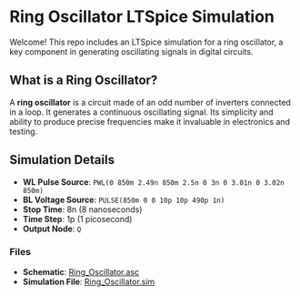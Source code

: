 # Ring Oscillator LTSpice Simulation

Welcome! This repo includes an LTSpice simulation for a ring oscillator, a key component in generating oscillating signals in digital circuits.

## What is a Ring Oscillator?

A **ring oscillator** is a circuit made of an odd number of inverters connected in a loop. It generates a continuous oscillating signal. Its simplicity and ability to produce precise frequencies make it invaluable in electronics and testing.

## Simulation Details

- **WL Pulse Source**: `PWL(0 850m 2.49n 850m 2.5n 0 3n 0 3.01n 0 3.02n 850m)`
- **BL Voltage Source**: `PULSE(850m 0 0 10p 10p 490p 1n)`
- **Stop Time**: 8n (8 nanoseconds)
- **Time Step**: 1p (1 picosecond)
- **Output Node**: `Q`

### Files

- **Schematic**: [Ring_Oscillator.asc](./Ring_Oscillator.asc)
- **Simulation File**: [Ring_Oscillator.sim](./Ring_Oscillator.sim)
